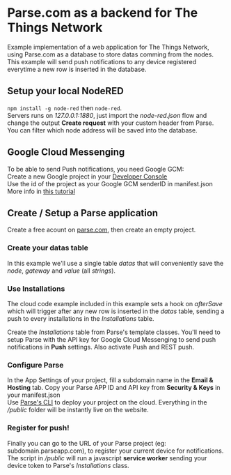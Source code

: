 # Parse.com as a backend for The Things Network
Example implementation of a web application for The Things Network, using Parse.com as a database to store datas comming from the nodes. This example will send push notifications to any device registered everytime a new row is inserted in the database.


## Setup your local NodeRED
`npm install -g node-red` then `node-red`.  
Servers runs on _127.0.0.1:1880_, just import the _node-red.json_ flow and change the output **Create request** with your custom header from Parse.  
You can filter which node address will be saved into the database.


## Google Cloud Messenging
To be able to send Push notifications, you need Google GCM:  
Create a new Google project in your [Developer Console](https://console.developers.google.com/project)  
Use the id of the project as your Google GCM senderID in manifest.json  
More info in [this tutorial](https://developers.google.com/web/fundamentals/getting-started/push-notifications)  


## Create / Setup a Parse application
Create a free acount on [parse.com](https://parse.com), then create an empty project.  

### Create your datas table
In this example we'll use a single table _datas_ that will conveniently save the _node_, _gateway_ and _value_ (all _strings_).

### Use Installations
The cloud code example included in this example sets a hook on _afterSave_ which will trigger after any new row is inserted in the _datas_ table, sending a push to every installations in the _Installations_ table.

Create the _Installations_ table from Parse's template classes.
You'll need to setup Parse with the API key for Google Cloud Messenging to send push notifications in **Push** settings. Also activate Push and REST push.  

### Configure Parse
In the App Settings of your project, fill a subdomain name in the **Email & Hosting** tab.
Copy your Parse APP ID and API key from **Security & Keys** in your manifest.json  
Use [Parse's CLI](https://parse.com/docs/cloudcode/guide) to deploy your project on the cloud. Everything in the _/public_ folder will be instantly live on the website.

### Register for push!
Finally you can go to the URL of your Parse project (eg: subdomain.parseapp.com), to register your current device for notifications.  
The script in _/public_ will run a javascript **service worker** sending your device token to Parse's _Installations_ class.
